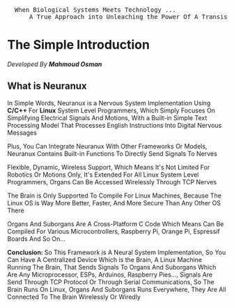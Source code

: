 <pre>
  When Biological Systems Meets Technology ...
      A True Approach into Unleaching the Power Of A Transistor.
</pre>

<h1>The Simple Introduction</h1>
<p><i>Developed By <b>Mahmoud Osman</b></i></p>
<h2>What is Neuranux</h2>
<p>In Simple Words, Neuranux is a Nervous System Implementation Using <b>C/C++</b> For <b>Linux</b> System Level Programmers, Which Simply Focuses On Simplifying Electrical Signals And Motions, With a Built-in Simple Text Processing Model That Processes English Instructions Into Digital Nervous Messages</p>
<p>Plus, You Can Integrate Neuranux With Other Frameworks Or Models, Neuranux Contains Built-in Functions To Directly Send Signals To Nerves</p>
<p>Flexible, Dynamic, Wireless Support, Which Means It's Not Limited For Robotics Or Motions Only, It's Extended For All Linux System Level Programmers, Organs Can Be Accessed Wirelessly Through TCP Nerves</p>
<p>The Brain is Only Supported To Compile For Linux Machines, Because The Linux OS is Way More Better, Faster, And More Secure Than Any Other OS There</p>
<p>Organs And Suborgans Are A Cross-Platform C Code Which Means Can Be Compiled For Various Microcontrollers, Raspberry Pi, Orange Pi, Espressif Boards And So On...</p>
<p><b>Conclusion: </b>So This Framework is A Neural System Implementation, So You Can Have A Centralized Device Which is the Brain, A Linux Machine Running The Brain, That Sends Signals To Organs And Suborgans Which Are Any Microprocessor, ESPs, Arduinos, Raspberry Pies..., Signals Are Send Through TCP Protocol Or Through Serial Communications, So The Brain Runs On Linux, Organs And Suborgans Runs Everywhere, They Are All Connected To The Brain Wirelessly Or Wiredly</p>
